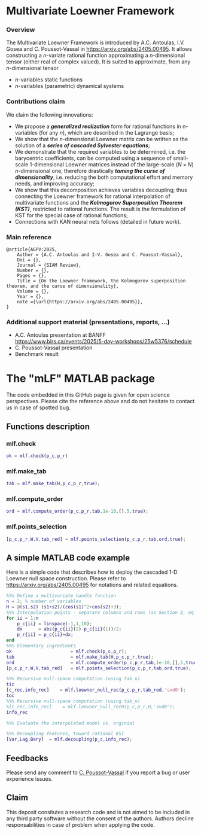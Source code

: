 # Multivariate Loewner Framework

### Overview

The Multivariate Loewner Framework is introduced  by A.C. Antoulas, I.V. Gosea and C. Poussot-Vassal in https://arxiv.org/abs/2405.00495. It allows constructing a $n$-variate rational function approximating a $n$-dimensional tensor (either real of complex valued). It is suited to approximate, from any $n$-dimensional tensor 
- $n$-variables static functions
- $n$-variables (parametric) dynamical systems

### Contributions claim

We claim the following innovations:

- We propose a ***generalized realization*** form for rational functions in n-variables (for any $n$), which are described in the Lagrange basis;
- We show that the $n$-dimensional Loewner matrix can be written as the solution of a ***series of cascaded Sylvester equations***;
- We demonstrate that the required variables to be determined, i.e. the barycentric coefficients, can be computed using a sequence of small-scale 1-dimensional Loewner matrices instead of the large-scale ($N\times N$) $n$-dimensional one, therefore drastically ***taming the curse of dimensionality***, i.e. reducing the both computational effort and memory needs, and improving accuracy;
- We show that this decomposition achieves variables decoupling; thus connecting the Loewner framework for rational interpolation of multivariate functions and the ***Kolmogorov Superposition Theorem (KST)***, restricted to rational functions. The result is the formulation of KST for the special case of rational functions;
- Connections with KAN neural nets follows (detailed in future work).


### Main reference

```
@article{AGPV:2025,
	Author = {A.C. Antoulas and I-V. Gosea and C. Poussot-Vassal},
	Doi = {},
	Journal = {SIAM Review},
	Number = {},
	Pages = {},
	Title = {On the Loewner framework, the Kolmogorov superposition theorem, and the curse of dimensionality},
	Volume = {},
	Year = {},
    note ={\url{https://arxiv.org/abs/2405.00495}}, 
}
```

### Additional support material (presentations, reports, ...)

- A.C. Antoulas presentation at BANFF https://www.birs.ca/events/2025/5-day-workshops/25w5376/schedule
- C. Poussot-Vassal presentation 
- Benchmark result 


# The "mLF" MATLAB package 

The code embedded in this GitHub page is given for open science perspectives. Please cite the reference above and do not hesitate to contact us in case of spotted bug.

## Functions description

### mlf.check

```Matlab
ok = mlf.check(p_c,p_r)
```

### mlf.make_tab

```Matlab
tab = mlf.make_tab(H,p_c,p_r,true);
```

### mlf.compute_order

```Matlab
ord = mlf.compute_order(p_c,p_r,tab,1e-10,[],5,true);
```
### mlf.points_selection

```Matlab
[p_c,p_r,W,V,tab_red] = mlf.points_selection(p_c,p_r,tab,ord,true);
```

## A simple MATLAB code example

Here is a simple code that describes how to deploy the cascaded 1-D Loewner null space construction.
Please refer to https://arxiv.org/abs/2405.00495  for notations and related equations.

```Matlab
%%% Define a multivariate handle function 
n = 2; % number of variables
H = @(s1,s2) (s1+s2)/(cos(s1)^2+cos(s2)+3);
%%% Interpolation points - separate columns and rows (as Section 3, eq. 13-15)
for ii = 1:n
    p_c{ii} = linspace(-1,1,10);
    dx      = abs(p_c{ii}(2)-p_c{ii}(1))/2;
    p_r{ii} = p_c{ii}+dx;
end
%%% Elementary ingredients
ok                      = mlf.check(p_c,p_r);
tab                     = mlf.make_tab(H,p_c,p_r,true);
ord                     = mlf.compute_order(p_c,p_r,tab,1e-10,[],5,true);
[p_c,p_r,W,V,tab_red]   = mlf.points_selection(p_c,p_r,tab,ord,true);

%%% Recursive null-space computation (using tab_n)
tic
[c_rec,info_rec]    = mlf.loewner_null_rec(p_c,p_r,tab_red,'svd0');
toc
%%% Recursive null-space computation (using tab_n)
%[c_rec,info_rec]    = mlf.loewner_null_recH(p_c,p_r,H,'svd0');
info_rec

%%% Evaluate the interpolated model vs. orginial

%%% Decoupling features, toward rational KST
[Var,Lag,Bary]  = mlf.decoupling(p_c,info_rec);

```

## Feedbacks

Please send any comment to [C. Poussot-Vassal](charles.poussot-vassal@onera.fr) if you report a bug or user experience issues.

## Claim

This deposit consitutes a research code and is not aimed to be included in any third party software without the consent of the authors. Authors decline responsabilities in case of problem when applying the code.

